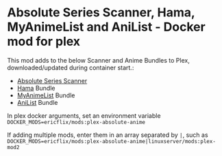 # Absolute Series Scanner, Hama, MyAnimeList and AniList - Docker mod for plex

This mod adds to the below Scanner and Anime Bundles to Plex, downloaded/updated during container start.:
- [Absolute Series Scanner](https://github.com/ZeroQI/Absolute-Series-Scanner)
- [Hama](https://github.com/ZeroQI/Hama.bundle) Bundle
- [MyAnimeList](https://github.com/Fribb/MyAnimeList.bundle) Bundle
- [AniList](https://github.com/scrobble-moe/AniList.bundle) Bundle

In plex docker arguments, set an environment variable `DOCKER_MODS=ericflix/mods:plex-absolute-anime`

If adding multiple mods, enter them in an array separated by `|`, such as `DOCKER_MODS=ericflix/mods:plex-absolute-anime|linuxserver/mods:plex-mod2`

